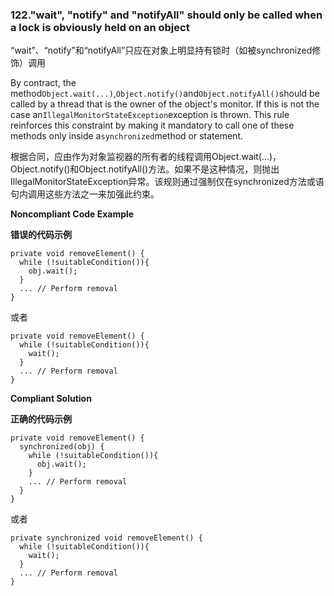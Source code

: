 ### 122."wait", "notify" and "notifyAll" should only be called when a lock is obviously held on an object

“wait”、“notify”和“notifyAll”只应在对象上明显持有锁时（如被synchronized修饰）调用

By contract, the method`Object.wait(...)`,`Object.notify()`and`Object.notifyAll()`should be called by a thread that is the owner of the object's monitor. If this is not the case an`IllegalMonitorStateException`exception is thrown. This rule reinforces this constraint by making it mandatory to call one of these methods only inside a`synchronized`method or statement.

根据合同，应由作为对象监视器的所有者的线程调用Object.wait(...)，Object.notify()和Object.notifyAll()方法。如果不是这种情况，则抛出IllegalMonitorStateException异常。该规则通过强制仅在synchronized方法或语句内调用这些方法之一来加强此约束。


**Noncompliant Code Example**

**错误的代码示例**

```
private void removeElement() {
  while (!suitableCondition()){
    obj.wait();
  }
  ... // Perform removal
}
```
或者

```
private void removeElement() {
  while (!suitableCondition()){
    wait();
  }
  ... // Perform removal
}
```


**Compliant Solution**

**正确的代码示例**


```
private void removeElement() {
  synchronized(obj) {
    while (!suitableCondition()){
      obj.wait();
    }
    ... // Perform removal
  }
}
```
或者

```
private synchronized void removeElement() {
  while (!suitableCondition()){
    wait();
  }
  ... // Perform removal
}
```
